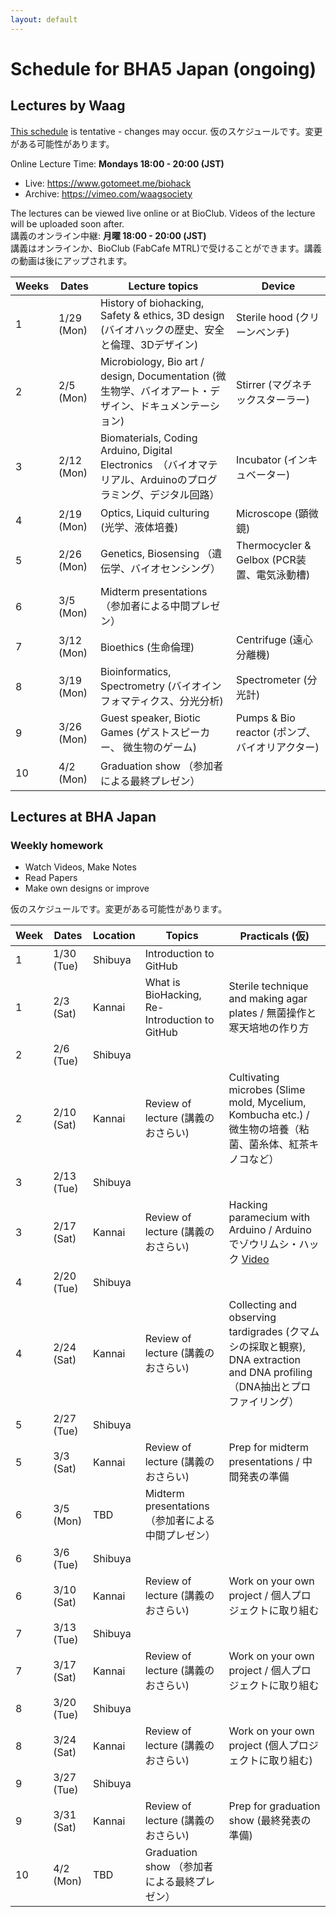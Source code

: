 ```yaml
---
layout: default
---
```


# Schedule for BHA5 Japan (ongoing)
## Lectures by Waag
[This schedule](https://waag.org/sites/waag/files/public/biohack-academy-5.pdf) is tentative - changes may occur.
仮のスケジュールです。変更がある可能性があります。

Online Lecture Time: **Mondays 18:00 - 20:00 (JST)** 
- Live: https://www.gotomeet.me/biohack 
- Archive: https://vimeo.com/waagsociety 

The lectures can be viewed live online or at BioClub.  Videos of the lecture will be uploaded soon after.  
講義のオンライン中継: **月曜 18:00 - 20:00 (JST)**  
講義はオンラインか、BioClub (FabCafe MTRL)で受けることができます。講義の動画は後にアップされます。

Weeks | Dates | Lecture topics | Device
--- | --- | --- | ---
1 | 1/29 (Mon) | History of biohacking, Safety & ethics, 3D design (バイオハックの歴史、安全と倫理、3Dデザイン)| Sterile hood (クリーンベンチ)
2 | 2/5 (Mon) |  Microbiology, Bio art / design, Documentation (微生物学、バイオアート・デザイン、ドキュメンテーション)　| Stirrer (マグネチックスターラー)
3 | 2/12 (Mon) |  Biomaterials, Coding Arduino, Digital Electronics　（バイオマテリアル、Arduinoのプログラミング、デジタル回路） | Incubator (インキュベーター)
4 | 2/19 (Mon) |  Optics, Liquid culturing　(光学、液体培養) | Microscope (顕微鏡)
5 | 2/26 (Mon) | Genetics, Biosensing （遺伝学、バイオセンシング） | Thermocycler & Gelbox (PCR装置、電気泳動槽)
6 | 3/5 (Mon) | Midterm presentations （参加者による中間プレゼン）|   
7 | 3/12 (Mon) | Bioethics (生命倫理) | Centrifuge (遠心分離機)
8 | 3/19 (Mon) | Bioinformatics, Spectrometry (バイオインフォマティクス、分光分析) | Spectrometer (分光計)
9 | 3/26 (Mon) | Guest speaker, Biotic Games (ゲストスピーカー、 微生物のゲーム) | Pumps & Bio reactor (ポンプ、バイオリアクター)
10 | 4/2 (Mon) |  Graduation show （参加者による最終プレゼン） |


## Lectures at BHA Japan

### Weekly homework
- Watch Videos, Make Notes
- Read Papers
- Make own designs or improve

仮のスケジュールです。変更がある可能性があります。

Week | Dates | Location | Topics | Practicals (仮)
--- | --- | --- | --- | ---
1 | 1/30 (Tue) | Shibuya | Introduction to GitHub |
1 | 2/3 (Sat) | Kannai | What is BioHacking, Re-Introduction to GitHub | Sterile technique and making agar plates / 無菌操作と寒天培地の作り方
2 | 2/6 (Tue) | Shibuya |
2  | 2/10 (Sat) | Kannai | Review of lecture (講義のおさらい) | Cultivating microbes (Slime mold, Mycelium, Kombucha etc.) / 微生物の培養（粘菌、菌糸体、紅茶キノコなど）
3 | 2/13 (Tue) | Shibuya |　
3 | 2/17 (Sat) | Kannai | Review of lecture (講義のおさらい) |Hacking paramecium with Arduino / Arduinoでゾウリムシ・ハック [Video](https://www.youtube.com/watch?v=m-Xnrb7z0NQ)
4 | 2/20 (Tue) | Shibuya |
4 | 2/24 (Sat) | Kannai | Review of lecture (講義のおさらい) | Collecting and observing tardigrades (クマムシの採取と観察), DNA extraction and DNA profiling （DNA抽出とプロファイリング）
5 | 2/27 (Tue) | Shibuya |
5 | 3/3 (Sat) | Kannai | Review of lecture (講義のおさらい) |Prep for midterm presentations / 中間発表の準備
6 | 3/5 (Mon) | TBD | Midterm presentations （参加者による中間プレゼン）|   
6 | 3/6 (Tue) | Shibuya |
6 | 3/10 (Sat) | Kannai | Review of lecture (講義のおさらい) | Work on your own project / 個人プロジェクトに取り組む
7 | 3/13 (Tue) | Shibuya |
7 | 3/17 (Sat) | Kannai | Review of lecture (講義のおさらい) | Work on your own project / 個人プロジェクトに取り組む
8 | 3/20 (Tue) | Shibuya |
8 | 3/24 (Sat) | Kannai | Review of lecture (講義のおさらい) | Work on your own project (個人プロジェクトに取り組む)
9 | 3/27 (Tue) | Shibuya |
9 | 3/31 (Sat) | Kannai | Review of lecture (講義のおさらい) | Prep for graduation show (最終発表の準備)
10 | 4/2 (Mon) | TBD | Graduation show （参加者による最終プレゼン）

